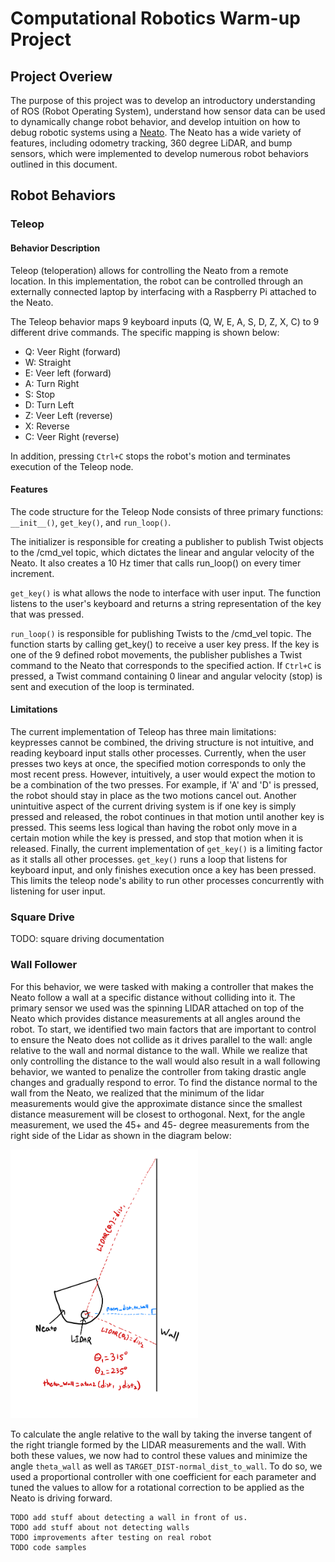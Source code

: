 # Computational Robotics Warm-up Project
## Project Overiew
The purpose of this project was to develop an introductory understanding of ROS (Robot Operating System), understand how sensor data can be used to dynamically change robot behavior, and develop intuition on how to debug robotic systems using a [Neato](https://neatorobotics.com/). The Neato has a wide variety of features, including odometry tracking, 360 degree LiDAR, and bump sensors, which were implemented to develop numerous robot behaviors outlined in this document.

## Robot Behaviors
### Teleop
#### Behavior Description
Teleop (teloperation) allows for controlling the Neato from a remote location. In this implementation, the robot can be controlled through an externally connected laptop by interfacing with a Raspberry Pi attached to the Neato. 

The Teleop behavior maps 9 keyboard inputs (Q, W, E, A, S, D, Z, X, C) to 9 different drive commands. The specific mapping is shown below:
- Q: Veer Right (forward)
- W: Straight
- E: Veer left (forward)
- A: Turn Right
- S: Stop
- D: Turn Left
- Z: Veer Left (reverse)
- X: Reverse
- C: Veer Right (reverse)

In addition, pressing `Ctrl+C` stops the robot's motion and terminates execution of the Teleop node.
#### Features
The code structure for the Teleop Node consists of three primary functions: `__init__()`, `get_key()`, and `run_loop()`. 

The initializer is responsible for creating a publisher to publish Twist objects to the /cmd_vel topic, which dictates the linear and angular velocity of the Neato. It also creates a 10 Hz timer that calls run_loop() on every timer increment.

`get_key()` is what allows the node to interface with user input. The function listens to the user's keyboard and returns a string representation of the key that was pressed.

`run_loop()` is responsible for publishing Twists to the /cmd_vel topic. The function starts by calling get_key() to receive a user key press. If the key is one of the 9 defined robot movements, the publisher publishes a Twist command to the Neato that corresponds to the specified action. If `Ctrl+C` is pressed, a Twist command containing 0 linear and angular velocity (stop) is sent and execution of the loop is terminated.
#### Limitations
The current implementation of Teleop has three main limitations: keypresses cannot be combined, the driving structure is not intuitive, and reading keyboard input stalls other processes. Currently, when the user presses two keys at once, the specified motion corresponds to only the most recent press. However, intuitively, a user would expect the motion to be a combination of the two presses. For example, if 'A' and 'D' is pressed, the robot should stay in place as the two motions cancel out. Another unintuitive aspect of the current driving system is if one key is simply pressed and released, the robot continues in that motion until another key is pressed. This seems less logical than having the robot only move in a certain motion while the key is pressed, and stop that motion when it is released. Finally, the current implementation of `get_key()` is a limiting factor as it stalls all other processes. `get_key()` runs a loop that listens for keyboard input, and only finishes execution once a key has been pressed. This limits the teleop node's ability to run other processes concurrently with listening for user input.

### Square Drive
TODO: square driving documentation

### Wall Follower

For this behavior, we were tasked with making a controller that makes the Neato follow a wall at a specific distance without colliding into it. The primary sensor we used was the spinning LIDAR attached on top of the Neato which provides distance measurements at all angles around the robot. To start, we identified two main factors that are important to control to ensure the Neato does not collide as it drives parallel to the wall: angle relative to the wall and normal distance to the wall. While we realize that only controlling the distance to the wall would also result in a wall following behavior, we wanted to penalize the controller from taking drastic angle changes and gradually respond to error. To find the distance normal to the wall from the Neato, we realized that the minimum of the lidar measurements would give the approximate distance since the smallest distance measurement will be closest to orthogonal. Next, for the angle measurement, we used the 45+ and 45- degree measurements from the right side of the Lidar as shown in the diagram below:

<img src="images/wall_follow.jpg"  width="300">

To calculate the angle relative to the wall by taking the inverse tangent of the right triangle formed by the LIDAR measurements and the wall. With both these values, we now had to control these values and minimize the angle `theta_wall` as well as `TARGET_DIST-normal_dist_to_wall`. To do so, we used a proportional controller with one coefficient for each parameter and tuned the values to allow for a rotational correction to be applied as the Neato is driving forward. 
```
TODO add stuff about detecting a wall in front of us.
TODO add stuff about not detecting walls
TODO improvements after testing on real robot
TODO code samples
```